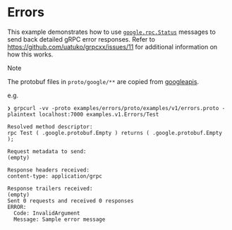 # Errors

This example demonstrates how to use [`google.rpc.Status`](https://github.com/googleapis/googleapis/blob/75c44112205d44183c3419d2c9cf4224e3c81d90/google/rpc/status.proto)
messages to send back detailed gRPC error responses. Refer to https://github.com/uatuko/grpcxx/issues/11 for additional
information on how this works.

> [!NOTE]
> The protobuf files in `proto/google/**` are copied from [googleapis](https://github.com/googleapis/googleapis/tree/master/google).

e.g.
```
❯ grpcurl -vv -proto examples/errors/proto/examples/v1/errors.proto -plaintext localhost:7000 examples.v1.Errors/Test

Resolved method descriptor:
rpc Test ( .google.protobuf.Empty ) returns ( .google.protobuf.Empty );

Request metadata to send:
(empty)

Response headers received:
content-type: application/grpc

Response trailers received:
(empty)
Sent 0 requests and received 0 responses
ERROR:
  Code: InvalidArgument
  Message: Sample error message

```
